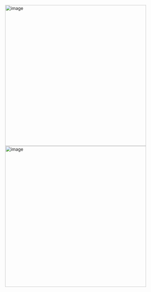 <img width="455" alt="image" src="https://github.com/user-attachments/assets/107dc292-543f-4d5c-8013-5d9b1c5a4ac3" /><img width="455" alt="image" src="https://github.com/user-attachments/assets/9293e731-eb4a-44f1-bba5-c06374f0a142" />
